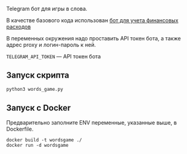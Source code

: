 Telegram бот для игры в слова.

В качестве базового кода использован [бот для учета финансовых расходов](https://github.com/alexey-goloburdin/telegram-finance-bot) 


В переменных окружения надо проставить API токен бота, а также адрес proxy и логин-пароль к ней.

`TELEGRAM_API_TOKEN` — API токен бота

## Запуск скрипта

```sh
python3 words_game.py
```

## Запуск с Docker

Предварительно заполните ENV переменные, указанные выше, в Dockerfile.

```
docker build -t wordsgame ./
docker run -d wordsgame
```
